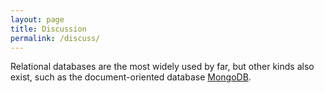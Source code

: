 ```yaml
---
layout: page
title: Discussion
permalink: /discuss/
---
```


Relational databases are the most widely used by far,
but other kinds also exist,
such as the document-oriented database [MongoDB](https://mongodb.org).
